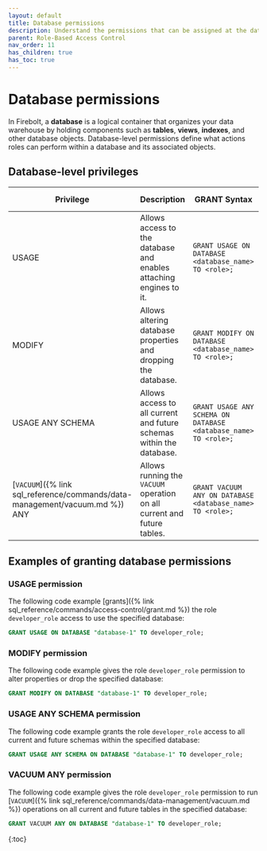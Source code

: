 ```yaml
---
layout: default
title: Database permissions
description: Understand the permissions that can be assigned at the database level in Firebolt, including controlling access to database objects and managing database-level operations.
parent: Role-Based Access Control
nav_order: 11
has_children: true
has_toc: true
---
```


# Database permissions

In Firebolt, a **database** is a logical container that organizes your data warehouse by holding components such as **tables**, **views**, **indexes**, and other database objects. Database-level permissions define what actions roles can perform within a database and its associated objects.

## Database-level privileges 

| Privilege             | Description                                                                 | GRANT Syntax                                                     | REVOKE Syntax                                                   |
|---------------------------|---------------------------------------------------------------------------------|----------------------------------------------------------------------|----------------------------------------------------------------------|
| USAGE                  | Allows access to the database and enables attaching engines to it.                          | `GRANT USAGE ON DATABASE <database_name> TO <role>;`                       | `REVOKE USAGE ON DATABASE <database_name> FROM <role>;`                    |
| MODIFY                 | Allows altering database properties and dropping the database.                  | `GRANT MODIFY ON DATABASE <database_name> TO <role>;`                       | `REVOKE MODIFY ON DATABASE <database_name> FROM <role>;`                    |
| USAGE ANY SCHEMA       | Allows access to all current and future schemas within the database.                   | `GRANT USAGE ANY SCHEMA ON DATABASE <database_name> TO <role>;`           | `REVOKE USAGE ANY SCHEMA ON DATABASE <database_name> FROM <role>;`     |
| [`VACUUM`]({% link sql_reference/commands/data-management/vacuum.md %}) ANY             | Allows running the `VACUUM` operation on all current and future tables.              | `GRANT VACUUM ANY ON DATABASE <database_name> TO <role>;`              | `REVOKE VACUUM ANY ON DATABASE <database_name> FROM <role>;`           |

## Examples of granting database permissions

### USAGE permission
The following code example [grants]({% link sql_reference/commands/access-control/grant.md %}) the role `developer_role` access to use the specified database:

```sql
GRANT USAGE ON DATABASE "database-1" TO developer_role;
```

### MODIFY permission
The following code example gives the role `developer_role` permission to alter properties or drop the specified database:

```sql
GRANT MODIFY ON DATABASE "database-1" TO developer_role;
```

### USAGE ANY SCHEMA permission
The following code example grants the role `developer_role` access to all current and future schemas within the specified database:

```sql
GRANT USAGE ANY SCHEMA ON DATABASE "database-1" TO developer_role;
```

### VACUUM ANY permission
The following code example gives the role `developer_role` permission to run [`VACUUM`]({% link sql_reference/commands/data-management/vacuum.md %}) operations on all current and future tables in the specified database:

```sql
GRANT VACUUM ANY ON DATABASE "database-1" TO developer_role;
```
{:toc}